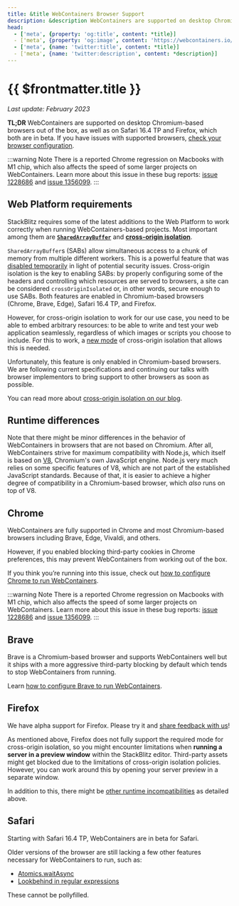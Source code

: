 ```yaml
---
title: &title WebContainers Browser Support
description: &description WebContainers are supported on desktop Chromium-based browsers out of the box, as well as on Safari 16.4 TP and Firefox, which both are in beta.
head:
  - ['meta', {property: 'og:title', content: *title}] 
  - ['meta', {property: 'og:image', content: 'https://webcontainers.io/img/og/guide-browser_support.png'}]
  - ['meta', {name: 'twitter:title', content: *title}]
  - ['meta', {name: 'twitter:description', content: *description}]
---
```


# {{ $frontmatter.title }}

_Last update: February 2023_

**TL;DR** WebContainers are supported on desktop Chromium-based browsers out of the box, as well as on Safari 16.4 TP and Firefox, which both are in beta. If you have issues with supported browsers, [check your browser configuration](./browser-config).

:::warning Note
There is a reported Chrome regression on Macbooks with M1 chip, which also affects the speed of some larger projects on WebContainers. Learn more about this issue in these bug reports: [issue 1228686](https://bugs.chromium.org/p/chromium/issues/detail?id=1228686) and [issue 1356099](https://bugs.chromium.org/p/chromium/issues/detail?id=1356099).
:::

## Web Platform requirements

StackBlitz requires some of the latest additions to the Web Platform to work correctly when running WebContainers-based projects. Most important among them are **[`SharedArrayBuffer`](https://developer.mozilla.org/en-US/docs/Web/JavaScript/Reference/Global_Objects/SharedArrayBuffer)** and **[cross-origin isolation](https://developer.mozilla.org/en-US/docs/Web/API/crossOriginIsolated)**.

`SharedArrayBuffer`s (SABs) allow simultaneous access to a chunk of memory from multiple different workers. This is a powerful feature that was [disabled temporarily](https://developer.mozilla.org/en-US/docs/Web/JavaScript/Reference/Global_Objects/SharedArrayBuffer#security_requirements) in light of potential security issues. Cross-origin isolation is the key to enabling SABs: by properly configuring some of the headers and controlling which resources are served to browsers, a site can be considered `crossOriginIsolated` or, in other words, secure enough to use SABs. Both features are enabled in Chromium-based browsers (Chrome, Brave, Edge), Safari 16.4 TP, and Firefox.

However, for cross-origin isolation to work for our use case, you need to be able to embed arbitrary resources: to be able to write and test your web application seamlessly, regardless of which images or scripts you choose to include. For this to work, a [new mode](https://github.com/WICG/credentiallessness) of cross-origin isolation that allows this is needed.

Unfortunately, this feature is only enabled in Chromium-based browsers. We are following current specifications and continuing our talks with browser implementors to bring support to other browsers as soon as possible.

You can read more about [cross-origin isolation on our blog](https://blog.stackblitz.com/posts/cross-browser-with-coop-coep/).

## Runtime differences

Note that there might be minor differences in the behavior of WebContainers in browsers that are not based on Chromium. After all, WebContainers strive for maximum compatibility with Node.js, which itself is based on [V8](https://v8.dev/), Chromium's own JavaScript engine. Node.js very much relies on some specific features of V8, which are not part of the established JavaScript standards. Because of that, it is easier to achieve a higher degree of compatibility in a Chromium-based browser, which _also_ runs on top of V8.

## Chrome

WebContainers are fully supported in Chrome and most Chromium-based browsers including Brave, Edge, Vivaldi, and others.

However, if you enabled blocking third-party cookies in Chrome preferences, this may prevent WebContainers from working out of the box.

If you think you’re running into this issue, check out [how to configure Chrome to run WebContainers](./browser-config#chrome-service-workers).

:::warning Note
There is a reported Chrome regression on Macbooks with M1 chip, which also affects the speed of some larger projects on WebContainers. Learn more about this issue in these bug reports: [issue 1228686](https://bugs.chromium.org/p/chromium/issues/detail?id=1228686) and [issue 1356099](https://bugs.chromium.org/p/chromium/issues/detail?id=1356099).
:::

## Brave

Brave is a Chromium-based browser and supports WebContainers well but it ships with a more aggressive third-party blocking by default which tends to stop WebContainers from running.

Learn [how to configure Brave to run WebContainers](./browser-config#brave-service-workers).

## Firefox

We have alpha support for Firefox. Please try it and [share feedback with us](https://github.com/stackblitz/webcontainer-core/issues/new/choose)!

As mentioned above, Firefox does not fully support the required mode for cross-origin isolation, so you might encounter limitations when **running a server in a preview window** within the StackBlitz editor. Third-party assets might get blocked due to the limitations of cross-origin isolation policies. However, you can work around this by opening your server preview in a separate window.

In addition to this, there might be [other runtime incompatibilities](#runtime-differences) as detailed above.

## Safari

Starting with Safari 16.4 TP, WebContainers are in beta for Safari.

Older versions of the browser are still lacking a few other features necessary for WebContainers to run, such as:

* [Atomics.waitAsync](https://github.com/tc39/proposal-atomics-wait-async)
* [Lookbehind in regular expressions](https://developer.mozilla.org/en-US/docs/Web/JavaScript/Guide/Regular_Expressions/Assertions)

These cannot be pollyfilled.
